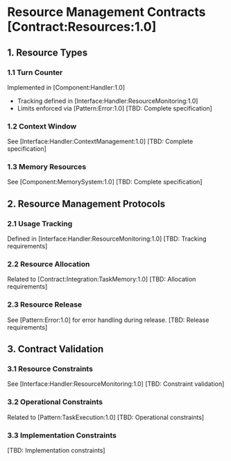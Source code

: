 # Resource Management Contracts [Contract:Resources:1.0]

## 1. Resource Types

### 1.1 Turn Counter
Implemented in [Component:Handler:1.0]
- Tracking defined in [Interface:Handler:ResourceMonitoring:1.0]
- Limits enforced via [Pattern:Error:1.0]
[TBD: Complete specification]

### 1.2 Context Window
See [Interface:Handler:ContextManagement:1.0]
[TBD: Complete specification]

### 1.3 Memory Resources
See [Component:MemorySystem:1.0]
[TBD: Complete specification]

## 2. Resource Management Protocols

### 2.1 Usage Tracking
Defined in [Interface:Handler:ResourceMonitoring:1.0]
[TBD: Tracking requirements]

### 2.2 Resource Allocation
Related to [Contract:Integration:TaskMemory:1.0]
[TBD: Allocation requirements]

### 2.3 Resource Release
See [Pattern:Error:1.0] for error handling during release.
[TBD: Release requirements]

## 3. Contract Validation

### 3.1 Resource Constraints
See [Interface:Handler:ResourceMonitoring:1.0]
[TBD: Constraint validation]

### 3.2 Operational Constraints
Related to [Pattern:TaskExecution:1.0]
[TBD: Operational constraints]

### 3.3 Implementation Constraints
[TBD: Implementation constraints]